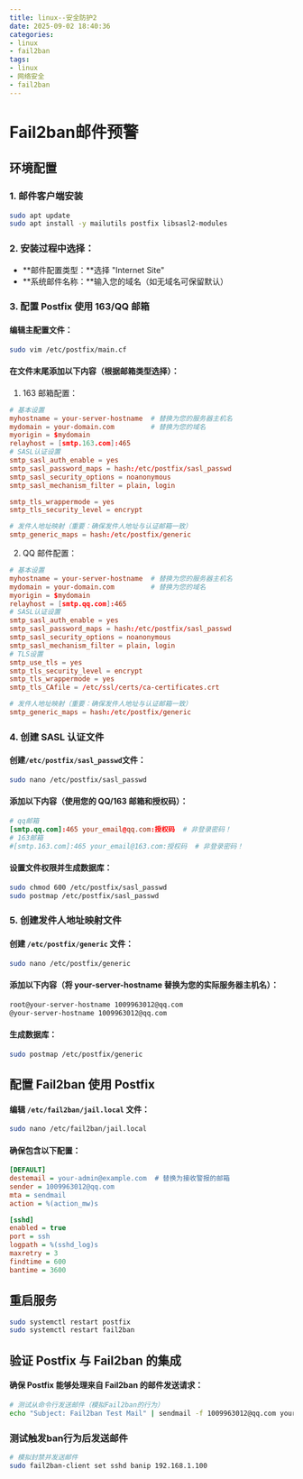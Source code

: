 ```yaml
---
title: linux--安全防护2
date: 2025-09-02 18:40:36
categories:
- linux
- fail2ban
tags:
- linux
- 网络安全
- fail2ban
---
```


# Fail2ban邮件预警
## 环境配置
### 1.  邮件客户端安装
```bash
sudo apt update
sudo apt install -y mailutils postfix libsasl2-modules
```
### 2.  安装过程中选择：
-   **邮件配置类型：**选择 "Internet Site"
-   **系统邮件名称：**输入您的域名（如无域名可保留默认）

### 3.  配置 Postfix 使用 163/QQ 邮箱
#### 编辑主配置文件：
```bash
sudo vim /etc/postfix/main.cf
```

#### 在文件末尾添加以下内容（根据邮箱类型选择）：
1.  163 邮箱配置：
```conf
# 基本设置
myhostname = your-server-hostname  # 替换为您的服务器主机名
mydomain = your-domain.com         # 替换为您的域名
myorigin = $mydomain
relayhost = [smtp.163.com]:465
# SASL认证设置
smtp_sasl_auth_enable = yes
smtp_sasl_password_maps = hash:/etc/postfix/sasl_passwd
smtp_sasl_security_options = noanonymous
smtp_sasl_mechanism_filter = plain, login

smtp_tls_wrappermode = yes
smtp_tls_security_level = encrypt

# 发件人地址映射（重要：确保发件人地址与认证邮箱一致）
smtp_generic_maps = hash:/etc/postfix/generic
```
2.  QQ 邮件配置：
```conf
# 基本设置
myhostname = your-server-hostname  # 替换为您的服务器主机名
mydomain = your-domain.com         # 替换为您的域名
myorigin = $mydomain
relayhost = [smtp.qq.com]:465
# SASL认证设置
smtp_sasl_auth_enable = yes
smtp_sasl_password_maps = hash:/etc/postfix/sasl_passwd
smtp_sasl_security_options = noanonymous
smtp_sasl_mechanism_filter = plain, login
# TLS设置
smtp_use_tls = yes
smtp_tls_security_level = encrypt
smtp_tls_wrappermode = yes
smtp_tls_CAfile = /etc/ssl/certs/ca-certificates.crt

# 发件人地址映射（重要：确保发件人地址与认证邮箱一致）
smtp_generic_maps = hash:/etc/postfix/generic
```

### 4.  创建 SASL 认证文件
#### 创建`/etc/postfix/sasl_passwd`文件：
```bash
sudo nano /etc/postfix/sasl_passwd
```
#### 添加以下内容（使用您的 QQ/163 邮箱和授权码）：
```conf
# qq邮箱
[smtp.qq.com]:465 your_email@qq.com:授权码  # 非登录密码！
# 163邮箱
#[smtp.163.com]:465 your_email@163.com:授权码  # 非登录密码！

```
#### 设置文件权限并生成数据库：
```bash
sudo chmod 600 /etc/postfix/sasl_passwd
sudo postmap /etc/postfix/sasl_passwd
```
### 5.  创建发件人地址映射文件
#### 创建 `/etc/postfix/generic` 文件：
```bash
sudo nano /etc/postfix/generic
```
#### 添加以下内容（将 your-server-hostname 替换为您的实际服务器主机名）：
```bash
root@your-server-hostname 1009963012@qq.com
@your-server-hostname 1009963012@qq.com

```
#### 生成数据库：
```bash
sudo postmap /etc/postfix/generic
```

## 配置 Fail2ban 使用 Postfix
#### 编辑 `/etc/fail2ban/jail.local` 文件：
```bash
sudo nano /etc/fail2ban/jail.local
```
#### 确保包含以下配置：
```ini
[DEFAULT]
destemail = your-admin@example.com  # 替换为接收警报的邮箱
sender = 1009963012@qq.com
mta = sendmail
action = %(action_mw)s

[sshd]
enabled = true
port = ssh
logpath = %(sshd_log)s
maxretry = 3
findtime = 600
bantime = 3600
```

## 重启服务
```bash
sudo systemctl restart postfix
sudo systemctl restart fail2ban
```

## 验证 Postfix 与 Fail2ban 的集成
#### 确保 Postfix 能够处理来自 Fail2ban 的邮件发送请求：
```bash
# 测试从命令行发送邮件（模拟Fail2ban的行为）
echo "Subject: Fail2ban Test Mail" | sendmail -f 1009963012@qq.com your-email@example.com
```

### 测试触发ban行为后发送邮件
```bash
# 模拟封禁并发送邮件
sudo fail2ban-client set sshd banip 192.168.1.100
```





